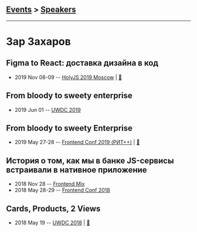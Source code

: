 ## [Events](../README.md) > [Speakers](../speakers.md)
---

# Зар Захаров

## Figma to React: доставка дизайна в код
- 2019 Nov 08-09 -- [HolyJS 2019 Moscow](https://www.youtube.com/watch?v=A3CamtT9VBs)  | [:notebook:](https://downloads.ctfassets.net/nn534z2fqr9f/14dQ7m3Vo8FkGLgyXXMc22/a1bbb10feac3a50bfe6682510b29a38c/HolyJs_-_Figma_to_React.pdf)  
## From bloody to sweety enterprise
- 2019 Jun 01 -- [UWDC 2019](https://youtu.be/o99D6zgi31g)    
## From bloody to sweety Enterprise
- 2019 May 27-28 -- [Frontend Conf 2019 (РИТ++)](https://www.youtube.com/watch?v=2FN2A8zYqt0)  | [:notebook:](https://www.dropbox.com/sh/kg71jju3yvj5jqw/AAC16ZpiVLuI6ohgENtl_-N2a/FC.%20%D0%94%D0%B5%D0%BB%D0%B8%2B%D0%9A%D0%B0%D0%BB%D1%8C%D0%BA%D1%83%D1%82%D1%82%D0%B0/28.05/7.From%20bloody%20to%20sweety%20Enterprise_%D0%97%D0%B0%D1%80%20%D0%97%D0%B0%D1%85%D0%B0%D1%80%D0%BE%D0%B2_%D0%B2%D0%B5%D1%80.1.pdf?dl=0)  
## История о том, как мы в банке JS-сервисы встраивали в нативное приложение
- 2018 Nov 28 -- [Frontend Mix](https://youtu.be/RCkqblvwFQo)    
- 2018 May 28-29 -- [Frontend Conf 2018](https://www.youtube.com/watch?v=UBsDKSKZwGs)    
## Cards, Products, 2 Views
- 2018 May 19 -- [UWDC 2018](https://www.youtube.com/watch?v=ZK38enWFN1g)  | [:notebook:](https://2018.uwdc.ru/storage/lectures/presentaions/JYemNJoJAZXQHJ8qL1Z4TOQ61UqzJGlPNLHhYspi.pdf)  
